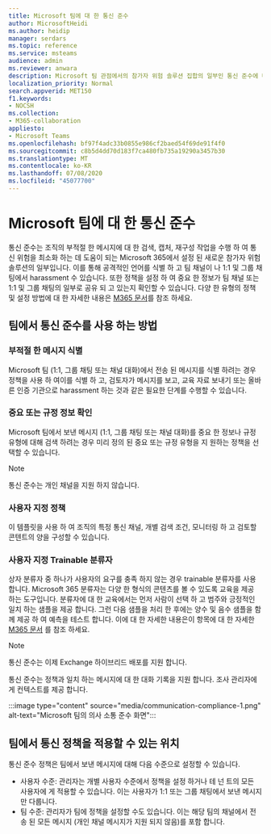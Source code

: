 ```yaml
---
title: Microsoft 팀에 대 한 통신 준수
author: MicrosoftHeidi
ms.author: heidip
manager: serdars
ms.topic: reference
ms.service: msteams
audience: admin
ms.reviewer: anwara
description: Microsoft 팀 관점에서의 참가자 위험 솔루션 집합의 일부인 통신 준수에 대해 자세히 알아보세요 (이는 M365 통신 준수 기능의 일부).
localization_priority: Normal
search.appverid: MET150
f1.keywords:
- NOCSH
ms.collection:
- M365-collaboration
appliesto:
- Microsoft Teams
ms.openlocfilehash: bf97f4adc33b0855e986cf2baed54f69de91f4f0
ms.sourcegitcommit: c8b5d4dd70d183f7ca480fb735a19290a3457b30
ms.translationtype: MT
ms.contentlocale: ko-KR
ms.lasthandoff: 07/08/2020
ms.locfileid: "45077700"
---
```

# <a name="communication-compliance-for-microsoft-teams"></a>Microsoft 팀에 대 한 통신 준수

통신 준수는 조직의 부적절 한 메시지에 대 한 검색, 캡처, 재구성 작업을 수행 하 여 통신 위험을 최소화 하는 데 도움이 되는 Microsoft 365에서 설정 된 새로운 참가자 위험 솔루션의 일부입니다. 이를 통해 공격적인 언어를 식별 하 고 팀 채널이 나 1:1 및 그룹 채팅에서 harassment 수 있습니다. 또한 정책을 설정 하 여 중요 한 정보가 팀 채널 또는 1:1 및 그룹 채팅의 일부로 공유 되 고 있는지 확인할 수 있습니다. 다양 한 유형의 정책 및 설정 방법에 대 한 자세한 내용은 [M365 문서](https://docs.microsoft.com/microsoft-365/compliance/communication-compliance)를 참조 하세요.

## <a name="how-to-use-communication-compliance-in-teams"></a>팀에서 통신 준수를 사용 하는 방법

### <a name="identify-inappropriate-messages"></a>부적절 한 메시지 식별

Microsoft 팀 (1:1, 그룹 채팅 또는 채널 대화)에서 전송 된 메시지를 식별 하려는 경우 정책을 사용 하 여이를 식별 하 고, 검토자가 메시지를 보고, 교육 자료 보내기 또는 올바른 인증 기관으로 harassment 하는 것과 같은 필요한 단계를 수행할 수 있습니다.

### <a name="identify-sensitive-or-regulatory-information"></a>중요 또는 규정 정보 확인

Microsoft 팀에서 보낸 메시지 (1:1, 그룹 채팅 또는 채널 대화)를 중요 한 정보나 규정 유형에 대해 검색 하려는 경우 미리 정의 된 중요 또는 규정 유형을 지 원하는 정책을 선택할 수 있습니다.

> [!NOTE]
> 통신 준수는 개인 채널을 지원 하지 않습니다.

### <a name="custom-policy"></a>사용자 지정 정책

이 템플릿을 사용 하 여 조직의 특정 통신 채널, 개별 검색 조건, 모니터링 하 고 검토할 콘텐트의 양을 구성할 수 있습니다.

### <a name="custom-trainable-classifier"></a>사용자 지정 Trainable 분류자

상자 분류자 중 하나가 사용자의 요구를 충족 하지 않는 경우 trainable 분류자를 사용 합니다. Microsoft 365 분류자는 다양 한 형식의 콘텐츠를 볼 수 있도록 교육을 제공 하는 도구입니다. 분류자에 대 한 교육에서는 먼저 사람이 선택 하 고 범주와 긍정적인 일치 하는 샘플을 제공 합니다. 그런 다음 샘플을 처리 한 후에는 양수 및 음수 샘플을 함께 제공 하 여 예측을 테스트 합니다. 이에 대 한 자세한 내용은이 항목에 대 한 자세한 [M365 문서](https://docs.microsoft.com/microsoft-365/compliance/classifier-creating-a-trainable-classifier) 를 참조 하세요.

> [!NOTE]
> 통신 준수는 이제 Exchange 하이브리드 배포를 지원 합니다.

통신 준수는 정책과 일치 하는 메시지에 대 한 대화 기록을 지원 합니다. 조사 관리자에 게 컨텍스트를 제공 합니다.

:::image type="content" source="media/communication-compliance-1.png" alt-text="Microsoft 팀의 의사 소통 준수 화면":::

## <a name="where-communication-policies-can-be-applied-in-teams"></a>팀에서 통신 정책을 적용할 수 있는 위치

통신 준수 정책은 팀에서 보낸 메시지에 대해 다음 수준으로 설정할 수 있습니다.

- 사용자 수준: 관리자는 개별 사용자 수준에서 정책을 설정 하거나 테 넌 트의 모든 사용자에 게 적용할 수 있습니다. 이는 사용자가 1:1 또는 그룹 채팅에서 보낸 메시지만 다룹니다.
- 팀 수준: 관리자가 팀에 정책을 설정할 수도 있습니다. 이는 해당 팀의 채널에서 전송 된 모든 메시지 (개인 채널 메시지가 지원 되지 않음)를 포함 합니다.
